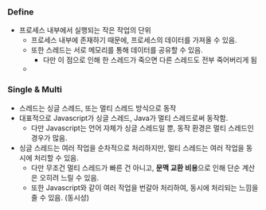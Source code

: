 ### Define
- 프로세스 내부에서 실행되는 작은 작업의 단위
	- 프로세스 내부에 존재하기 때문에, 프로세스의 데이터를 가져올 수 있음.
	- 또한 스레드는 서로 메모리를 통해 데이터를 공유할 수 있음.
		- 다만 이 점으로 인해 한 스레드가 죽으면 다른 스레드도 전부 죽어버리게 됨
	- 

### Single & Multi
- 스레드는 싱글 스레드, 또는 멀티 스레드 방식으로 동작
- 대표적으로 Javascript가 싱글 스레드, Java가 멀티 스레드로써 동작함.
	- 다만 Javascript는 언어 자체가 싱글 스레드일 뿐, 동작 환경은 멀티 스레드인 경우가 많음.
- 싱글 스레드는 여러 작업을 순차적으로 처리하지만, 멀티 스레드는 여러 작업을 동시에 처리할 수 있음.
	- 다만 무조건 멀티 스레드가 빠른 건 아니고, **문맥 교환 비용**으로 인해 단순 계산은 오히려 느릴 수 있음.
	- 또한 Javascript와 같이 여러 작업을 번갈아 처리하여, 동시에 처리되는 느낌을 줄 수 있음. (동시성)